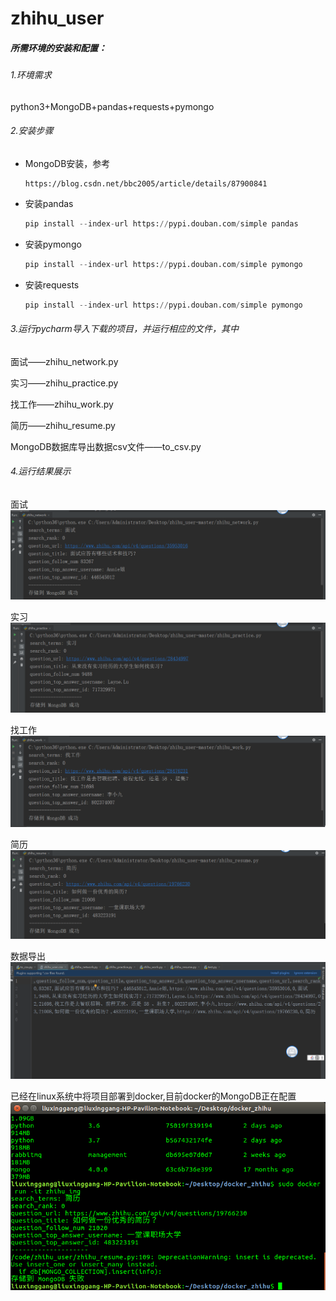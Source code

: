 # zhihu_user
##### 所需环境的安装和配置：

###### 1.环境需求

python3+MongoDB+pandas+requests+pymongo

###### 2.安装步骤

- MongoDB安装，参考

  ```
  https://blog.csdn.net/bbc2005/article/details/87900841
  ```

- 安装pandas

  ```python
  pip install --index-url https://pypi.douban.com/simple pandas
  ```

- 安装pymongo

  ```python
  pip install --index-url https://pypi.douban.com/simple pymongo
  ```

- 安装requests

  ```python
  pip install --index-url https://pypi.douban.com/simple pymongo
  ```

###### 3.运行pycharm导入下载的项目，并运行相应的文件，其中

面试——zhihu_network.py

实习——zhihu_practice.py

找工作——zhihu_work.py

简历——zhihu_resume.py

MongoDB数据库导出数据csv文件——to_csv.py

###### 4.运行结果展示

面试
![](img/1.png)

实习
![](img/2.png)

找工作
![](img/3.png)

简历
![](img/4.png)

数据导出
![](img/5.png)

已经在linux系统中将项目部署到docker,目前docker的MongoDB正在配置
![](img/7.png)




